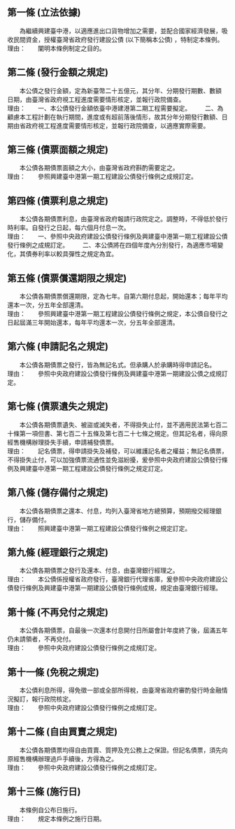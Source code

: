 第一條 (立法依據)
-----------------
　　為繼續興建臺中港，以適應進出口貨物增加之需要，並配合國家經濟發展，吸收民間資金，授權臺灣省政府發行建設公債 (以下簡稱本公債) ，特制定本條例。  
理由：　　闡明本條例制定之目的。

第二條 (發行金額之規定)
-----------------------
　　本公債之發行金額，定為新臺幣二十五億元，其分年、分期發行期數、數額 日期，由臺灣省政府視工程進度需要情形核定，並報行政院備查。  
理由：　　一、本公債發行金額依臺中港建港第二期工程需要擬定。
　　二、為顧慮本工程計劃在執行期間，進度或有超前落後情形，故其分年分期發行數額、日期由省政府視工程進度需要情形核定，並報行政院備查，以適應實際需要。

第三條 (債票面額之規定)
-----------------------
　　本公債各期債票面額之大小，由臺灣省政府斟酌需要定之。  
理由：　　參照興建臺中港第一期工程建設公債發行條例之成規訂定。

第四條 (債票利息之規定)
-----------------------
　　本公債各期債票利息，由臺灣省政府報請行政院定之。調整時，不得低於發行時利率。自發行之日起，每六個月付息一次。  
理由：　　一、參照中央政府建設公債發行條例及興建臺中港第一期工程建設公債發行條例之成規訂定。
　　二、本公債將在四個年度內分別發行，為適應市場變化，其債券利率以較具彈性之規定為宜。

第五條 (債票償還期限之規定)
---------------------------
　　本公債各期債票償還期限，定為七年。自第六期付息起，開始還本；每年平均還本一次，分五年全部還清。  
理由：　　參照興建臺中港第一期工程建設公債發行條例之規定，本公債自發行之日起屆滿三年開始還本，每年平均還本一次，分五年全部還清。

第六條 (申請記名之規定)
-----------------------
　　本公債各期債票之發行，皆為無記名式。但承購人於承購時得申請記名。  
理由：　　參照中央政府建設公債發行條例及興建臺中港第一期建設公債之成規訂定。

第七條 (債票遺失之規定)
-----------------------
　　本公債各期債票遺失、被盜或滅失者，不得掛失止付，並不適用民法第七百二十條第一項但書、第七百二十五條及第七百二十七條之規定。但其記名者，得向原經售機構辦理掛失手續，申請補發債票。  
理由：　　記名債票，得申請掛失及補發，可以維護記名者之權益；無記名債票，不得掛失止付，可以加強債票流通性並免滋紛擾，爰參照中央政府建設公債發行條例及興建臺中港第一期工程建設公債發行條例之規定訂定。

第八條 (儲存備付之規定)
-----------------------
　　本公債各期債票之還本、付息，均列入臺灣省地方總預算，預期撥交經理銀行，儲存備付。  
理由：　　照興建臺中港第一期工程建設公債發行條例之規定訂定。

第九條 (經理銀行之規定)
-----------------------
　　本公債各期債票之發行及還本、付息，由臺灣銀行經理之。  
理由：　　本公債係授權省政府發行，臺灣銀行代理省庫，爰參照中央政府建設公債發行條例及興建臺中港第一期建設公債發行條例成規，規定由臺灣銀行經理。

第十條 (不再兌付之規定)
-----------------------
　　本公債各期債票，自最後一次還本付息開付日所屬會計年度終了後，屆滿五年仍未請領者，不再兌付。  
理由：　　參照中央政府建設公債發行條例之成規訂定。

第十一條 (免稅之規定)
---------------------
　　本公債利息所得，得免徵一部或全部所得稅，由臺灣省政府審酌發行時金融情況擬訂，報行政院核定。  
理由：　　參照中央政府建設公債發行條例之成規訂定。

第十二條 (自由買賣之規定)
-------------------------
　　本公債各期債票均得自由買賣、質押及充公務上之保證。但記名債票，須先向原經售機構辦理過戶手續後，方得為之。  
理由：　　參照中央政府建設公債發行條例之成規訂定。

第十三條 (施行日)
-----------------
　　本條例自公布日施行。  
理由：　　規定本條例之施行日期。